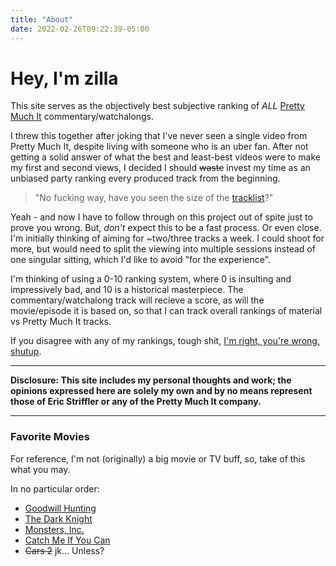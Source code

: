 ```yaml
---
title: "About"
date: 2022-02-26T09:22:39-05:00
---
```


# Hey, I'm zilla

This site serves as the objectively best subjective ranking of *ALL* [Pretty Much It](https://prettymuch.it/about/) commentary/watchalongs.

I threw this together after joking that I've never seen a single video from Pretty Much It, despite living with someone who is an uber fan. After not getting a solid answer of what the best and least-best videos were to make my first and second views, I decided I should ~~waste~~ invest my time as an unbiased party ranking every produced track from the beginning.

> "No fucking way, have you seen the size of the [tracklist](https://prettymuch.it/tracks/)?"

Yeah - and now I have to follow through on this project out of spite just to prove you wrong. But, _don't_ expect this to be a fast process. Or even close. I'm initially thinking of aiming for ~two/three tracks a week. I could shoot for more, but would need to split the viewing into multiple sessions instead of one singular sitting, which I'd like to avoid "for the experience".

I'm thinking of using a 0-10 ranking system, where 0 is insulting and impressively bad, and 10 is a historical masterpiece. The commentary/watchalong track will recieve a score, as will the movie/episode it is based on, so that I can track overall rankings of material vs Pretty Much It tracks.

If you disagree with any of my rankings, tough shit, [I'm right, you're wrong, shutup](https://www.youtube.com/watch?v=aboe6D-k9Fc). 

---

**Disclosure: This site includes my personal thoughts and work; the opinions expressed here are solely my own and by no means represent those of Eric Striffler or any of the Pretty Much It company.**

---

### Favorite Movies

For reference, I'm not (originally) a big movie or TV buff, so, take of this what you may.

In no particular order:

* [Goodwill Hunting](https://www.imdb.com/title/tt0119217/)
* [The Dark Knight](https://www.imdb.com/title/tt0468569/)
* [Monsters, Inc.](https://www.imdb.com/title/tt0198781/)
* [Catch Me If You Can](https://www.imdb.com/title/tt0198781/)
* ~~Cars 2~~ jk... Unless?
